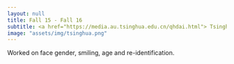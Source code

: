 ```yaml
---
layout: null
title: Fall 15 - Fall 16
subtitle: <a href="https://media.au.tsinghua.edu.cn/qhdai.html"> Tsinghua Multimedia Lab by Qionghai Dai</a>
image: "assets/img/tsinghua.png"
---
```

Worked on face gender, smiling, age and re-identification.
